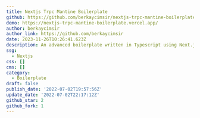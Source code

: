 ```yaml
---
title: Nextjs Trpc Mantine Boilerplate
github: https://github.com/berkaycimsir/nextjs-trpc-mantine-boilerplate
demo: https://nextjs-trpc-mantine-boilerplate.vercel.app/
author: berkaycimsir
author_link: https://github.com/berkaycimsir
date: 2023-11-26T10:26:41.623Z
description: An advanced boilerplate written in Typescript using Next.js, tRPC and Mantine.
ssg:
  - Nextjs
css: []
cms: []
category:
  - Boilerplate
draft: false
publish_date: '2022-07-02T19:57:56Z'
update_date: '2022-07-02T22:17:12Z'
github_star: 2
github_fork: 1
---
```

